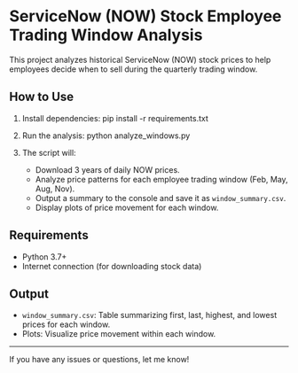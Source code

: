 # ServiceNow (NOW) Stock Employee Trading Window Analysis

This project analyzes historical ServiceNow (NOW) stock prices to help employees decide when to sell during the quarterly trading window.

## How to Use

1. Install dependencies:
pip install -r requirements.txt


2. Run the analysis:
python analyze_windows.py


3. The script will:
   - Download 3 years of daily NOW prices.
   - Analyze price patterns for each employee trading window (Feb, May, Aug, Nov).
   - Output a summary to the console and save it as `window_summary.csv`.
   - Display plots of price movement for each window.

## Requirements

- Python 3.7+
- Internet connection (for downloading stock data)

## Output

- `window_summary.csv`: Table summarizing first, last, highest, and lowest prices for each window.
- Plots: Visualize price movement within each window.

---

If you have any issues or questions, let me know!